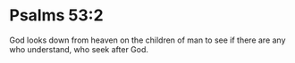# Psalms 53:2

God looks down from heaven on the children of man to see if there are any who understand, who seek after God.
